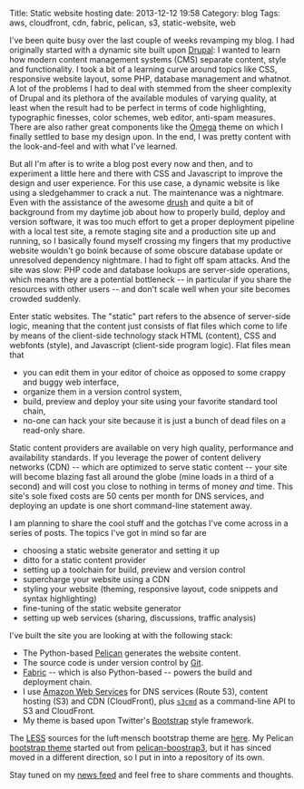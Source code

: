 Title: Static website hosting
date: 2013-12-12 19:58
Category: blog
Tags: aws, cloudfront, cdn, fabric, pelican, s3, static-website, web

I've been quite busy over the last couple of weeks revamping my blog. I had originally started with a dynamic site built upon [Drupal](https://drupal.org/): I wanted to learn how modern content management systems (CMS) separate content, style and functionality. I took a bit of a learning curve around topics like CSS, responsive website layout, some PHP, database management and whatnot. A lot of the problems I had to deal with stemmed from the sheer complexity of Drupal and its plethora of the available modules of varying quality, at least when the result had to be perfect in terms of code highlighting, typographic finesses, color schemes, web editor, anti-spam measures. There are also rather great components like the [Omega](https://drupal.org/project/omega) theme on which I finally settled to base my design upon. In the end, I was pretty content with the look-and-feel and with what I've learned.

But all I'm after is to write a blog post every now and then, and to experiment a little here and there with CSS and Javascript to improve the design and user experience. For this use case, a dynamic website is like using a sledgehammer to crack a nut. The maintenance was a nightmare. Even with the assistance of the awesome [drush](https://github.com/drush-ops/drush) and quite a bit of background from my daytime job about how to properly build, deploy and version software, it was too much effort to get a proper deployment pipeline with a local test site, a remote staging site and a production site up and running, so I basically found myself crossing my fingers that my productive website wouldn't go boink because of some obscure database update or unresolved dependency nightmare. I had to fight off spam attacks. And the site was slow: PHP code and database lookups are server-side operations, which means they are a potential bottleneck -- in particular if you share the resources with other users -- and don't scale well when your site becomes crowded suddenly.

Enter static websites. The "static" part refers to the absence of server-side logic, meaning that the content just consists of flat files which come to life by means of the client-side technology stack HTML (content), CSS and webfonts (style), and Javascript (client-side program logic). Flat files mean that

* you can edit them in your editor of choice as opposed to some crappy and buggy web interface,
* organize them in a version control system,
* build, preview and deploy your site using your favorite standard tool chain,
* no-one can hack your site because it is just a bunch of dead files on a read-only share.

Static content providers are available on very high quality, performance and availability standards. If you leverage the power of content delivery networks (CDN) -- which are optimized to serve static content -- your site will become blazing fast all around the globe (mine loads in a third of a second) and will cost you close to nothing in terms of money _and_ time. This site's sole fixed costs are 50 cents per month for DNS services, and deploying an update is one short command-line statement away.

I am planning to share the cool stuff and the gotchas I've come across in a series of posts. The topics I've got in mind so far are

* choosing a static website generator and setting it up
* ditto for a static content provider
* setting up a toolchain for build, preview and version control
* supercharge your website using a CDN
* styling your website (theming, responsive layout, code snippets and syntax highlighting)
* fine-tuning of the static website generator
* setting up web services (sharing, discussions, traffic analysis)

I've built the site you are looking at with the following stack:

* The Python-based [Pelican](https://github.com/getpelican) generates the website content.
* The source code is under version control by [Git](http://git-scm.com/).
* [Fabric](https://github.com/fabric/fabric) -- which is also Python-based -- powers the build and deployment chain.
* I use [Amazon Web Services](http://aws.amazon.com/) for DNS services (Route 53), content hosting (S3) and CDN (CloudFront), plus [`s3cmd`](http://s3tools.org/s3cmd) as a command-line API to S3 and CloudFront.
* My theme is based upon Twitter's [Bootstrap](http://getbootstrap.com/) style framework.

The [LESS](http://lesscss.org/) sources for the luft·mensch bootstrap theme are [here](https://github.com/nikipore/my-bootstrap/tree/master/luftmensch). My Pelican [bootstrap theme](https://github.com/nikipore/my-pelican-themes/tree/master/bootstrap3) started out from [pelican-boostrap3](https://github.com/getpelican/pelican-themes/tree/master/pelican-bootstrap3), but it has sinced moved in a different direction, so I put in into a repository of its own.

Stay tuned on my [news feed](http://localhost:8000/feeds/all.atom.xml) and feel free to share comments and thoughts.